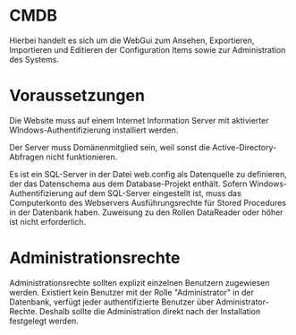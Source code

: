 ﻿# CMDB

Hierbei handelt es sich um die WebGui zum Ansehen, Exportieren, Importieren und Editieren der Configuration Items sowie zur Administration des Systems.

# Voraussetzungen

Die Website muss auf einem Internet Information Server mit aktivierter WIndows-Authentifizierung installiert werden.

Der Server muss Domänenmitglied sein, weil sonst die Active-Directory-Abfragen nicht funktionieren.

Es ist ein SQL-Server in der Datei web.config als Datenquelle zu definieren, der das Datenschema aus dem Database-Projekt enthält. Sofern Windows-Authentifizierung auf dem SQL-Server eingestellt ist, muss das Computerkonto des Webservers Ausführungsrechte für Stored Procedures in der Datenbank haben. Zuweisung zu den Rollen DataReader oder höher ist nicht erforderlich.

# Administrationsrechte

Administrationsrechte sollten explizit einzelnen Benutzern zugewiesen werden. Existiert kein Benutzer mit der Rolle "Administrator" in der Datenbank, verfügt jeder authentifizierte Benutzer über Administrator-Rechte. Deshalb sollte die Administration direkt nach der Installation festgelegt werden.